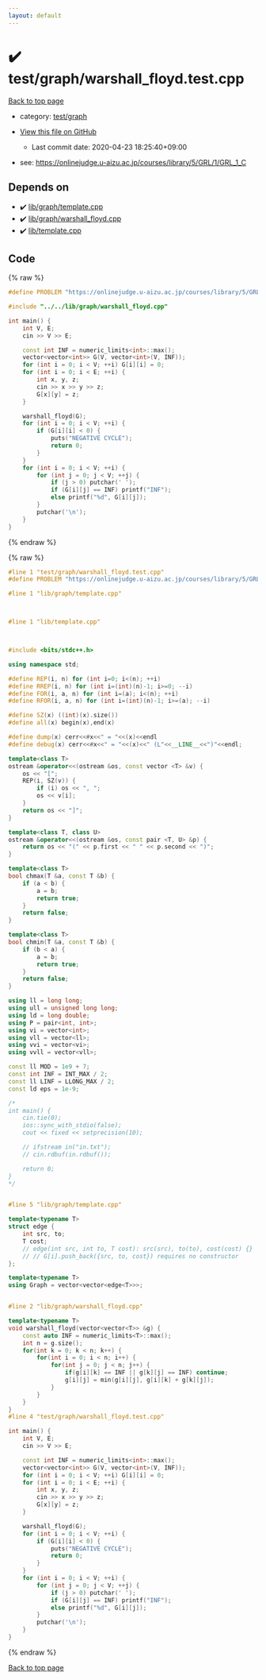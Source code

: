 ```yaml
---
layout: default
---
```


<!-- mathjax config similar to math.stackexchange -->
<script type="text/javascript" async
  src="https://cdnjs.cloudflare.com/ajax/libs/mathjax/2.7.5/MathJax.js?config=TeX-MML-AM_CHTML">
</script>
<script type="text/x-mathjax-config">
  MathJax.Hub.Config({
    TeX: { equationNumbers: { autoNumber: "AMS" }},
    tex2jax: {
      inlineMath: [ ['$','$'] ],
      processEscapes: true
    },
    "HTML-CSS": { matchFontHeight: false },
    displayAlign: "left",
    displayIndent: "2em"
  });
</script>

<script type="text/javascript" src="https://cdnjs.cloudflare.com/ajax/libs/jquery/3.4.1/jquery.min.js"></script>
<script src="https://cdn.jsdelivr.net/npm/jquery-balloon-js@1.1.2/jquery.balloon.min.js" integrity="sha256-ZEYs9VrgAeNuPvs15E39OsyOJaIkXEEt10fzxJ20+2I=" crossorigin="anonymous"></script>
<script type="text/javascript" src="../../../assets/js/copy-button.js"></script>
<link rel="stylesheet" href="../../../assets/css/copy-button.css" />


# :heavy_check_mark: test/graph/warshall_floyd.test.cpp

<a href="../../../index.html">Back to top page</a>

* category: <a href="../../../index.html#baa37bfd168b079b758c0db816f7295f">test/graph</a>
* <a href="{{ site.github.repository_url }}/blob/master/test/graph/warshall_floyd.test.cpp">View this file on GitHub</a>
    - Last commit date: 2020-04-23 18:25:40+09:00


* see: <a href="https://onlinejudge.u-aizu.ac.jp/courses/library/5/GRL/1/GRL_1_C">https://onlinejudge.u-aizu.ac.jp/courses/library/5/GRL/1/GRL_1_C</a>


## Depends on

* :heavy_check_mark: <a href="../../../library/lib/graph/template.cpp.html">lib/graph/template.cpp</a>
* :heavy_check_mark: <a href="../../../library/lib/graph/warshall_floyd.cpp.html">lib/graph/warshall_floyd.cpp</a>
* :heavy_check_mark: <a href="../../../library/lib/template.cpp.html">lib/template.cpp</a>


## Code

<a id="unbundled"></a>
{% raw %}
```cpp
#define PROBLEM "https://onlinejudge.u-aizu.ac.jp/courses/library/5/GRL/1/GRL_1_C"

#include "../../lib/graph/warshall_floyd.cpp"

int main() {
    int V, E;
    cin >> V >> E;

    const int INF = numeric_limits<int>::max();
    vector<vector<int>> G(V, vector<int>(V, INF));
    for (int i = 0; i < V; ++i) G[i][i] = 0;
    for (int i = 0; i < E; ++i) {
        int x, y, z;
        cin >> x >> y >> z;
        G[x][y] = z;
    }

    warshall_floyd(G);
    for (int i = 0; i < V; ++i) {
        if (G[i][i] < 0) {
            puts("NEGATIVE CYCLE");
            return 0;
        }
    }
    for (int i = 0; i < V; ++i) {
        for (int j = 0; j < V; ++j) {
            if (j > 0) putchar(' ');
            if (G[i][j] == INF) printf("INF");
            else printf("%d", G[i][j]);
        }
        putchar('\n');
    }
}

```
{% endraw %}

<a id="bundled"></a>
{% raw %}
```cpp
#line 1 "test/graph/warshall_floyd.test.cpp"
#define PROBLEM "https://onlinejudge.u-aizu.ac.jp/courses/library/5/GRL/1/GRL_1_C"

#line 1 "lib/graph/template.cpp"



#line 1 "lib/template.cpp"



#include <bits/stdc++.h>

using namespace std;

#define REP(i, n) for (int i=0; i<(n); ++i)
#define RREP(i, n) for (int i=(int)(n)-1; i>=0; --i)
#define FOR(i, a, n) for (int i=(a); i<(n); ++i)
#define RFOR(i, a, n) for (int i=(int)(n)-1; i>=(a); --i)

#define SZ(x) ((int)(x).size())
#define all(x) begin(x),end(x)

#define dump(x) cerr<<#x<<" = "<<(x)<<endl
#define debug(x) cerr<<#x<<" = "<<(x)<<" (L"<<__LINE__<<")"<<endl;

template<class T>
ostream &operator<<(ostream &os, const vector <T> &v) {
    os << "[";
    REP(i, SZ(v)) {
        if (i) os << ", ";
        os << v[i];
    }
    return os << "]";
}

template<class T, class U>
ostream &operator<<(ostream &os, const pair <T, U> &p) {
    return os << "(" << p.first << " " << p.second << ")";
}

template<class T>
bool chmax(T &a, const T &b) {
    if (a < b) {
        a = b;
        return true;
    }
    return false;
}

template<class T>
bool chmin(T &a, const T &b) {
    if (b < a) {
        a = b;
        return true;
    }
    return false;
}

using ll = long long;
using ull = unsigned long long;
using ld = long double;
using P = pair<int, int>;
using vi = vector<int>;
using vll = vector<ll>;
using vvi = vector<vi>;
using vvll = vector<vll>;

const ll MOD = 1e9 + 7;
const int INF = INT_MAX / 2;
const ll LINF = LLONG_MAX / 2;
const ld eps = 1e-9;

/*
int main() {
    cin.tie(0);
    ios::sync_with_stdio(false);
    cout << fixed << setprecision(10);

    // ifstream in("in.txt");
    // cin.rdbuf(in.rdbuf());

    return 0;
}
*/


#line 5 "lib/graph/template.cpp"

template<typename T>
struct edge {
    int src, to;
    T cost;
    // edge(int src, int to, T cost): src(src), to(to), cost(cost) {}
    // // G[i].push_back({src, to, cost}) requires no constructor
};

template<typename T>
using Graph = vector<vector<edge<T>>>;


#line 2 "lib/graph/warshall_floyd.cpp"

template<typename T>
void warshall_floyd(vector<vector<T>> &g) {
    const auto INF = numeric_limits<T>::max();
    int n = g.size();
    for(int k = 0; k < n; k++) {
        for(int i = 0; i < n; i++) {
            for(int j = 0; j < n; j++) {
                if(g[i][k] == INF || g[k][j] == INF) continue;
                g[i][j] = min(g[i][j], g[i][k] + g[k][j]);
            }
        }
    }
}
#line 4 "test/graph/warshall_floyd.test.cpp"

int main() {
    int V, E;
    cin >> V >> E;

    const int INF = numeric_limits<int>::max();
    vector<vector<int>> G(V, vector<int>(V, INF));
    for (int i = 0; i < V; ++i) G[i][i] = 0;
    for (int i = 0; i < E; ++i) {
        int x, y, z;
        cin >> x >> y >> z;
        G[x][y] = z;
    }

    warshall_floyd(G);
    for (int i = 0; i < V; ++i) {
        if (G[i][i] < 0) {
            puts("NEGATIVE CYCLE");
            return 0;
        }
    }
    for (int i = 0; i < V; ++i) {
        for (int j = 0; j < V; ++j) {
            if (j > 0) putchar(' ');
            if (G[i][j] == INF) printf("INF");
            else printf("%d", G[i][j]);
        }
        putchar('\n');
    }
}

```
{% endraw %}

<a href="../../../index.html">Back to top page</a>

